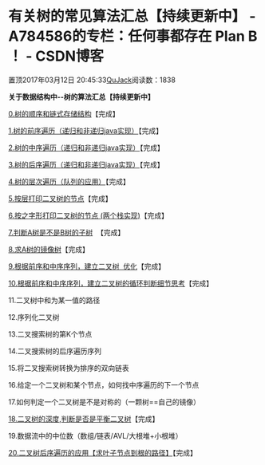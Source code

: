 # 有关树的常见算法汇总【持续更新中】 - A784586的专栏：任何事都存在 Plan B ！ - CSDN博客





置顶2017年03月12日 20:45:33[QuJack](https://me.csdn.net/A784586)阅读数：1838








> 
> 
> 


**关于数据结构中--树的算法汇总【持续更新中】**


> 
> 
> 

[0.树的顺序和链式存储结构](http://blog.csdn.net/a784586/article/details/61916183)【完成】


[1.树的前序遍历（递归和非递归java实现）](http://blog.csdn.net/a784586/article/details/61916386)【完成】


> 
[2.树的中序遍历（递归和非递归java实现）](http://blog.csdn.net/a784586/article/details/61920892)【完成】


> 
[3.树的后序遍历（递归和非递归java实现）](http://blog.csdn.net/a784586/article/details/61924895)【完成】


> 
[4.树的层次遍历（队列的应用）](http://blog.csdn.net/a784586/article/details/62042814)【完成】


> 
[5.按层打印二叉树的节点](http://blog.csdn.net/a784586/article/details/62043322)【完成】


> 
[6.按之字形打印二叉树的节点 (两个栈实现)](http://blog.csdn.net/a784586/article/details/62049275)【完成】


> 
[7.判断A树是不是B树的子树](http://blog.csdn.net/a784586/article/details/56486144)  【完成】


> 
> 
> 
> 


[8.求A树的镜像树](http://blog.csdn.net/a784586/article/details/56012123)【完成】

> 
> 
> 


[9.根据前序和中序序列，建立二叉树  优化](http://blog.csdn.net/a784586/article/details/54291372)【完成】

[10.](http://blog.csdn.net/a784586/article/details/60965387)[根据前序和中序序列，建立二叉树的循环判断细节思考](http://blog.csdn.net/a784586/article/details/60965387)【完成】


> 
> 
> 
> 


11.二叉树中和为某一值的路径

> 
> 
> 
> 


12.序列化二叉树

> 
> 
> 
> 


13.二叉搜索树的第K个节点

> 
> 
> 
> 


14.二叉搜索树的后序遍历序列

> 
> 
> 
> 


15.将二叉搜索树转换为排序的双向链表

> 
> 
> 
> 


16.给定一个二叉树和某个节点，如何找中序遍历的下一个节点

> 
> 
> 
> 


17.如何判定一个二叉树是不是对称的（一颗树==自己的镜像）

> 
> 
> 
> 


[18.二叉树的深度,判断是否是平衡二叉树](http://blog.csdn.net/a784586/article/details/64132884)【完成】

> 
> 
> 
> 



19.数据流中的中位数（数组/链表/AVL/大根堆+小根堆）

[20.二叉树后序遍历的应用【求叶子节点到根的路径】](http://blog.csdn.net/a784586/article/details/61925488)【完成】

> 
> 
> 






> 
> 
> 
> 









> 
> 






> 


> 






